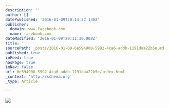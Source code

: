 ```yaml
---
description: ''
author: []
datePublished: '2016-01-09T20:14:27.130Z'
publisher:
  domain: www.facebook.com
  name: facebook.com
dateModified: '2016-01-09T20:11:30.008Z'
title: ''
sourcePath: _posts/2016-01-09-6e594908-5992-4ca6-addb-1191daa22b5e.md
published: true
inFeed: true
hasPage: true
inNav: false
url: 6e594908-5992-4ca6-addb-1191daa22b5e/index.html
_context: 'http://schema.org'
_type: Article

---
```

![](https://scontent-iad3-1.xx.fbcdn.net/hphotos-xtf1/v/t1.0-9/10491211_701791423224339_6773829464557916906_n.jpg?oh=6f141993895ef04257b0ca0658293e1f&oe=5703B697)
